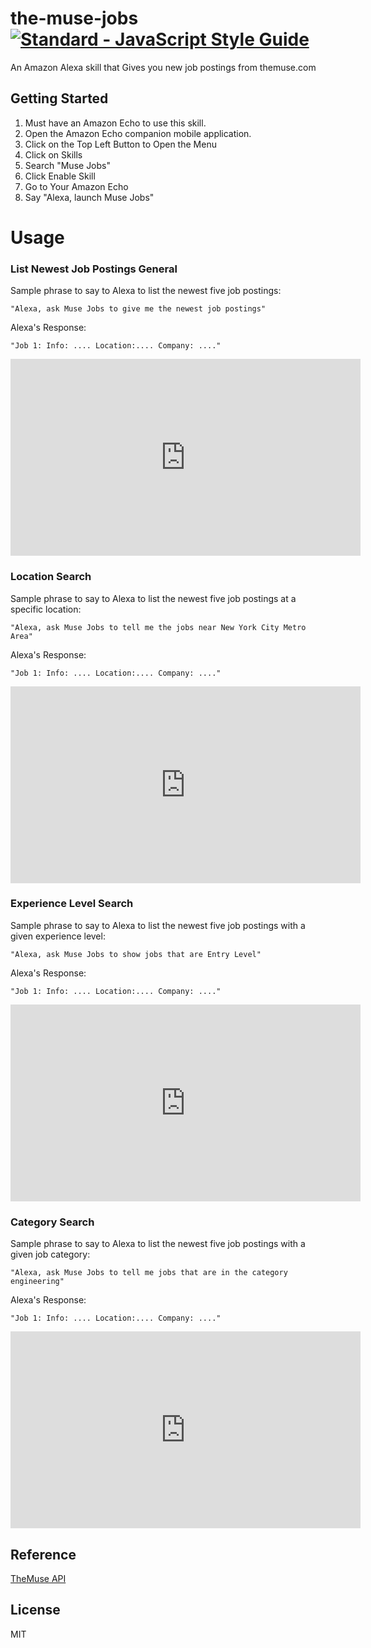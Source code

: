 # the-muse-jobs   [![Standard - JavaScript Style Guide](https://cdn.rawgit.com/feross/standard/master/badge.svg)](https://github.com/feross/standard     )

An Amazon Alexa skill that Gives you new job postings from themuse.com

## Getting Started
1. Must have an Amazon Echo to use this skill.  
2. Open the Amazon Echo companion mobile application.
3. Click on the Top Left Button to Open the Menu
4. Click on Skills
5. Search "Muse Jobs"
6. Click Enable Skill
7. Go to Your Amazon Echo
8. Say "Alexa, launch Muse Jobs"

# Usage

### List Newest Job Postings General

Sample phrase to say to Alexa to list the newest five job postings:

` "Alexa, ask Muse Jobs to give me the newest job postings" `

Alexa's Response:

`"Job 1: Info: .... Location:.... Company: ...."`

<iframe width="560" height="315" src="https://www.youtube.com/embed/cl_VoAN27ps" frameborder="0" allowfullscreen></iframe>

### Location Search

Sample phrase to say to Alexa to list the newest five job postings at a specific location:

` "Alexa, ask Muse Jobs to tell me the jobs near New York City Metro Area" `

Alexa's Response:

`"Job 1: Info: .... Location:.... Company: ...."`

<iframe width="560" height="315" src="https://www.youtube.com/embed/Afxe2Wsnajg" frameborder="0" allowfullscreen></iframe>

### Experience Level Search

Sample phrase to say to Alexa to list the newest five job postings with a given experience level:

` "Alexa, ask Muse Jobs to show jobs that are Entry Level" `

Alexa's Response:

`"Job 1: Info: .... Location:.... Company: ...."`

<iframe width="560" height="315" src="https://www.youtube.com/embed/5LuHBbDgksE" frameborder="0" allowfullscreen></iframe>

### Category Search

Sample phrase to say to Alexa to list the newest five job postings with a given job category:

` "Alexa, ask Muse Jobs to tell me jobs that are in the category engineering" `

Alexa's Response:

`"Job 1: Info: .... Location:.... Company: ...."`

<iframe width="560" height="315" src="https://www.youtube.com/embed/81PsN0omKlE" frameborder="0" allowfullscreen></iframe>


## Reference

[TheMuse API](https://www.themuse.com/developers/api/v2)

## License

MIT 
